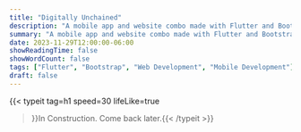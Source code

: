 ```yaml
---
title: "Digitally Unchained"
description: "A mobile app and website combo made with Flutter and Bootstrap with the aim of combating phone addiction."
summary: "A mobile app and website combo made with Flutter and Bootstrap with the aim of combating phone addiction."
date: 2023-11-29T12:00:00-06:00
showReadingTime: false
showWordCount: false
tags: ["Flutter", "Bootstrap", "Web Development", "Mobile Development"]
draft: false
---
```


{{< typeit
    tag=h1
    speed=30
    lifeLike=true
 >}}In Construction. Come back later.{{< /typeit >}}